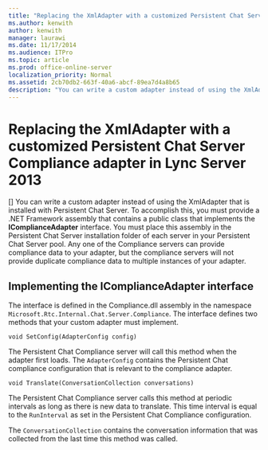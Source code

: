```yaml
---
title: "Replacing the XmlAdapter with a customized Persistent Chat Server Compliance adapter in Lync Server 2013"
ms.author: kenwith
author: kenwith
manager: laurawi
ms.date: 11/17/2014
ms.audience: ITPro
ms.topic: article
ms.prod: office-online-server
localization_priority: Normal
ms.assetid: 2cb70db2-663f-40a6-abcf-89ea7d4a8b65
description: "You can write a custom adapter instead of using the XmlAdapter that is installed with Persistent Chat Server. To accomplish this, you must provide a .NET Framework assembly that contains a public class that implements the IComplianceAdapter interface. You must place this assembly in the Persistent Chat Server installation folder of each server in your Persistent Chat Server pool. Any one of the Compliance servers can provide compliance data to your adapter, but the compliance servers will not provide duplicate compliance data to multiple instances of your adapter."
---
```


# Replacing the XmlAdapter with a customized Persistent Chat Server Compliance adapter in Lync Server 2013
[]
You can write a custom adapter instead of using the XmlAdapter that is installed with Persistent Chat Server. To accomplish this, you must provide a .NET Framework assembly that contains a public class that implements the **IComplianceAdapter** interface. You must place this assembly in the Persistent Chat Server installation folder of each server in your Persistent Chat Server pool. Any one of the Compliance servers can provide compliance data to your adapter, but the compliance servers will not provide duplicate compliance data to multiple instances of your adapter. 
  
## Implementing the IComplianceAdapter interface

The interface is defined in the Compliance.dll assembly in the namespace  `Microsoft.Rtc.Internal.Chat.Server.Compliance`. The interface defines two methods that your custom adapter must implement.
  
```
void SetConfig(AdapterConfig config)
```

The Persistent Chat Compliance server will call this method when the adapter first loads. The  `AdapterConfig` contains the Persistent Chat compliance configuration that is relevant to the compliance adapter. 
  
```
void Translate(ConversationCollection conversations)
```

The Persistent Chat Compliance server calls this method at periodic intervals as long as there is new data to translate. This time interval is equal to the  `RunInterval` as set in the Persistent Chat Compliance configuration. 
  
The  `ConversationCollection` contains the conversation information that was collected from the last time this method was called. 
  

